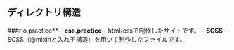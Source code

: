 
## ディレクトリ構造

###rio.practice**
    - **css.practice**
        - html/cssで制作したサイトです。
    - **SCSS**
        - SCSS（@mixinと入れ子構造）を用いて制作したファイルです。
